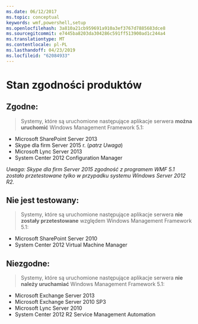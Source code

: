 ```yaml
---
ms.date: 06/12/2017
ms.topic: conceptual
keywords: wmf,powershell,setup
ms.openlocfilehash: 3a810a21cb959691a910a3ef3767d7885683dce8
ms.sourcegitcommit: e7445ba8203da304286c591ff513900ad1c244a4
ms.translationtype: MT
ms.contentlocale: pl-PL
ms.lasthandoff: 04/23/2019
ms.locfileid: "62084933"
---
```

# <a name="product-compatibility-status"></a>Stan zgodności produktów

## <a name="compatible"></a>Zgodne:
> Systemy, które są uruchomione następujące aplikacje serwera **można uruchomić** Windows Management Framework 5.1:

- Microsoft SharePoint Server 2013
- Skype dla firm Server 2015 r. (_patrz Uwaga_)
- Microsoft Lync Server 2013
- System Center 2012 Configuration Manager

_Uwaga: Skype dla firm Server 2015 zgodność z programem WMF 5.1 zostało przetestowane tylko w przypadku systemu Windows Server 2012 R2._

## <a name="not-tested"></a>Nie jest testowany:
> Systemy, które są uruchomione następujące aplikacje serwera **nie zostały przetestowane** względem Windows Management Framework 5.1:

- Microsoft SharePoint Server 2010
- System Center 2012 Virtual Machine Manager

## <a name="incompatible"></a>Niezgodne:
> Systemy, które są uruchomione następujące aplikacje serwera **nie należy uruchamiać** Windows Management Framework 5.1:

- Microsoft Exchange Server 2013
- Microsoft Exchange Server 2010 SP3
- Microsoft Lync Server 2010
- System Center 2012 R2 Service Management Automation
